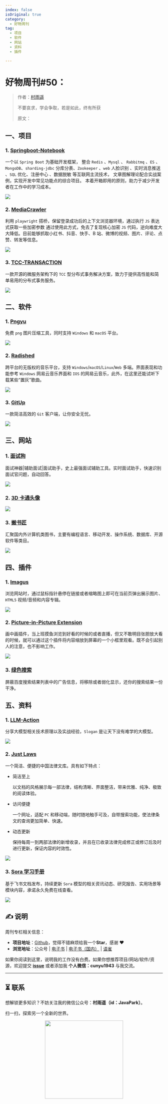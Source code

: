 ```yaml
---
index: false
isOriginal: true
category:
  - 好物周刊
tag:
  - 项目
  - 软件
  - 网站
  - 资料
  - 插件

---
```


# 好物周刊#50：

> 作者：[村雨遥](https://github.com/cunyu1943)
> 
> 不要哀求，学会争取，若是如此，终有所获
> 
> 原文：



## 一、项目

### 1. [Springboot-Notebook](https://github.com/chengxy-nds/Springboot-Notebook)

 一个以 `Spring Boot` 为基础开发框架， 整合 `Redis` 、`Mysql` 、 `Rabbitmq` 、`ES` 、`MongoDB`、`sharding-jdbc` 分库分表、`Zookeeper` 、`web` 人脸识别 、实时消息推送 、`SQL` 优化、注册中心 、数据脱敏 等互联网主流技术， 文章图解理论配合实战案例，实现开发中常见功能点的综合项目。 本着开箱即用的原则，助力于减少开发者在工作中的学习成本。

![](assets/0323-0329/chrome_1710719764.webp)

### 2. [MediaCrawler](https://github.com/NanmiCoder/MediaCrawler)

利用 `playwright` 搭桥，保留登录成功后的上下文浏览器环境，通过执行 `JS` 表达式获取一些加密参数 通过使用此方式，免去了复现核心加密 `JS` 代码，逆向难度大大降低。目前能够抓取小红书、抖音、快手、B 站、微博的视频、图片、评论、点赞、转发等信息。

![](assets/0323-0329/chrome_1710719737.webp)

### 3. [TCC-TRANSACTION](https://github.com/changmingxie/tcc-transaction)

一款开源的微服务架构下的 `TCC` 型分布式事务解决方案，致力于提供高性能和简单易用的分布式事务服务。

![](assets/0323-0329/CUNYU1943_1710719704.webp)

## 二、软件

### 1. [Pngyu](https://nukesaq88.github.io/Pngyu/)

免费 `png` 图片压缩工具，同时支持 `Windows` 和 `macOS` 平台。

![](assets/0323-0329/chrome_1710460998.webp)

### 2. [Radished](https://github.com/radishes-music/radishes)

跨平台的无版权的音乐平台，支持 `Windows`/`macOS`/`Linux`/`Web` 多端。界面表现和功能参考 `Windows` 网易云音乐界面和 `IOS` 的网易云音乐，此外，在这里还能试听下载某些“置灰”歌曲。

![](assets/0323-0329/chrome_1710461046.webp)

### 3. [GitUp](https://github.com/git-up/GitUp)

一款简洁高效的 `Git` 客户端，让你安全无忧。

![](assets/0323-0329/chrome_1710461459.webp)

## 三、网站

### 1. [面试狗](https://interview.dog)

面试神器|辅助面试|面试助手，史上最强面试辅助工具。实时面试助手，快速识别面试官问题，自动回答。

![](assets/0323-0329/20240227-1708993240.webp)

### 2. [3D 卡通头像](https://peeps.ui8.net/)

![](assets/0323-0329/20240227-1708993574.webp)

### 3. [搬书匠](http://www.banshujiang.cn/)

汇聚国内外计算机类图书，主要有编程语言、移动开发、操作系统、数据库、开源软件等类目。

![](assets/0323-0329/20240228-1709078766.webp)

## 四、插件

### 1. [Imagus](https://chromewebstore.google.com/detail/imagus/immpkjjlgappgfkkfieppnmlhakdmaab)

浏览网站时，通过鼠标指针悬停在链接或者缩略图上即可在当前页弹出展示图片、`HTML5` 视频/音频和内容专辑。

![](assets/0323-0329/chrome_1710979763.webp)

### 2. [Picture-in-Picture Extension](https://chromewebstore.google.com/detail/picture-in-picture-extens/hkgfoiooedgoejojocmhlaklaeopbecg)

画中画插件，当上班摸鱼浏览到好看的时候的或者直播，但又不敢明目张胆放大看的时候，就可以通过这个插件将内容缩放到屏幕的一个小框里观看。既不会引起别人的注意，也不影响工作。

![](assets/0323-0329/chrome_1710980235.webp)

### 3. [绿色搜索](https://chromewebstore.google.com/detail/aeajloomjeoncelkceelhhpkgbcgafek)

屏蔽百度搜索结果列表中的广告信息，将移除或者弱化显示，还你的搜索结果一份干净。

## 五、资料

### 1. [LLM-Action](https://github.com/liguodongiot/llm-action)

分享大模型相关技术原理以及实战经验，`Slogan` 是让天下没有难学的大模型。

![](assets/0323-0329/chrome_1710287832.webp)

### 2. [Just Laws](https://github.com/ImCa0/just-laws)

一个简洁、便捷的中国法律文库。具有如下特点：

-   简洁至上

    以文档的风格展示每一部法律，结构清晰、界面整洁，带来优雅、纯净、极致的阅读体验。

-   访问便捷

    一个网址，适配 `PC` 和移动端，随时随地触手可及，自带搜索功能，使法律条文的查询更加简单、快速。

-   动态更新

    保持每周一到两部法律的新增收录，并且在已收录法律完成修正或修订后及时进行更新，保证内容的时效性。

![](assets/0323-0329/chrome_1710287861.webp)

### 3. [Sora 学习手册](https://yunyinghui.feishu.cn/wiki/BaCEwe3AliqYERkc9dVcfW0BnXg)

基于飞书文档发布，持续更新 `Sora` 模型的相关资讯动态、研究报告、实用场景等模块内容，承诺永久免费在线查看。

![](assets/0323-0329/chrome_1710287898.webp)

## ✍️ 说明

周刊专栏相关信息：

- **项目地址**：[Github](https://github.com/cunyu1943/weekly)，觉得不错麻烦给我一个**Star**，感谢 ❤️
- **浏览地址**：公众号 | [电子书](https://cunyu1943.github.io/) | [电子书（国内）](https://cunyu1943.gitee.io/) | [语雀](https://yuque.com/cunyu1943)

如果你阅读到这里，说明我的工作没有白费。如果你想推荐项目/网站/软件/资源，欢迎提交 **[issue](https://github.com/cunyu1943/JavaPark/issues)** 或者添加我 **个人微信：cunyu1943** 与我交流。

---

## ⏳ 联系

想解锁更多知识？不妨关注我的微信公众号：**村雨遥（id：JavaPark）**。

扫一扫，探索另一个全新的世界。

<center>
<img src="/contact/contact.png" width="250">
</center>



